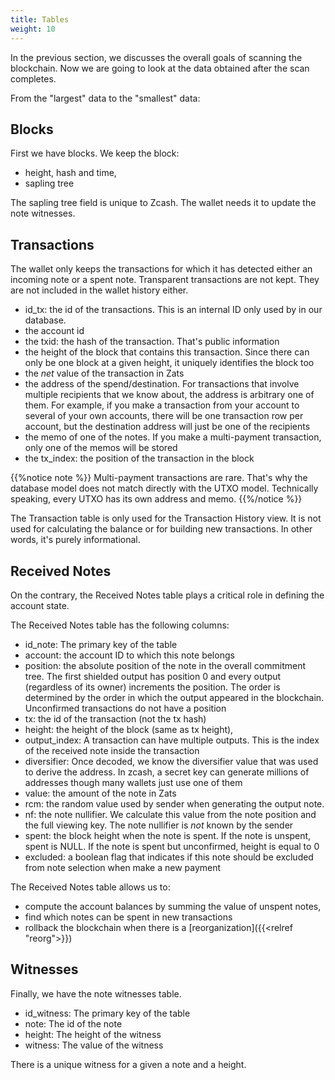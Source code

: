 ```yaml
---
title: Tables
weight: 10
---
```


In the previous section, we discusses the overall goals of scanning the
blockchain. Now we are going to look at the data obtained after the scan
completes.

From the "largest" data to the "smallest" data:

## Blocks
First we have blocks. We keep the block:

- height, hash and time,
- sapling tree

The sapling tree field is unique to Zcash. The wallet needs it
to update the note witnesses.

## Transactions

The wallet only keeps the transactions for which it has detected either
an incoming note or a spent note. Transparent transactions are not 
kept. They are not included in the wallet history either.

- id_tx: the id of the transactions. This is an internal ID only used by
in our database. 
- the account id
- the txid: the hash of the transaction. That's public information
- the height of the block that contains this transaction. Since there can only
be one block at a given height, it uniquely identifies the block too
- the *net* value of the transaction in Zats
- the address of the spend/destination. For transactions that involve multiple recipients
that we know about, the address is arbitrary one of them. For example, if you make
a transaction from your account to several of your own accounts, there will be
one transaction row per account, but the destination address will just be one of the
recipients
- the memo of one of the notes. If you make a multi-payment transaction, only one of
the memos will be stored
- the tx_index: the position of the transaction in the block

{{%notice note %}}
Multi-payment transactions are rare. That's why the database model does not match
directly with the UTXO model. Technically speaking, every UTXO has its own
address and memo.
{{%/notice %}}

The Transaction table is only used for the Transaction History view. It is
not used for calculating the balance or for building new transactions.
In other words, it's purely informational.

## Received Notes

On the contrary, the Received Notes table plays a critical role in
defining the account state.

The Received Notes table has the following columns:

- id_note: The primary key of the table
- account: the account ID to which this note belongs
- position: the absolute position of the note in the overall commitment tree.
The first shielded output has position 0 and every output (regardless of
its owner) increments the position. The order is determined by the order in
which the output appeared in the blockchain. Unconfirmed transactions do not
have a position
- tx: the id of the transaction (not the tx hash)
- height: the height of the block (same as tx height),
- output_index: A transaction can have multiple outputs. This is the index of
the received note inside the transaction
- diversifier: Once decoded, we know the diversifier value that was used to
derive the address. In zcash, a secret key can generate millions of addresses
though many wallets just use one of them
- value: the amount of the note in Zats
- rcm: the random value used by sender when generating the output note. 
- nf: the note nullifier. We calculate this value from the note position and
the full viewing key. The note nullifier is *not* known by the sender
- spent: the block height when the note is spent. If the note is unspent, spent
is NULL. If the note is spent but unconfirmed, height is equal to 0
- excluded: a boolean flag that indicates if this note should be excluded from
note selection when make a new payment

The Received Notes table allows us to:

- compute the account balances by summing the value of unspent notes,
- find which notes can be spent in new transactions
- rollback the blockchain when there is a [reorganization]({{<relref "reorg">}})

## Witnesses

Finally, we have the note witnesses table.

- id_witness: The primary key of the table
- note: The id of the note
- height: The height of the witness
- witness: The value of the witness

There is a unique witness for a given a note and a height.
